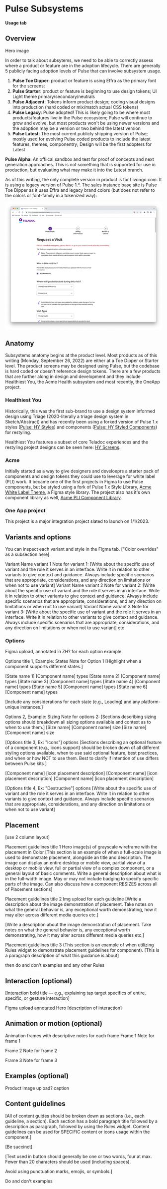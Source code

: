 # Pulse Subsystems
#### Usage tab

## Overview
Hero image

In order to talk about subsytems, we need to be able to correctly assess where a product or feature are in the adoption lifecycle. 
There are generally 5 publicly facing adoption levels of Pulse that can involve subsystem usage.

1. **Pulse Toe Dipper**: product or feature is using Effra as the primary font for the screens;
2. **Pulse Starter**: product or feature is beginning to use design tokens; UI Light theme primary/secondary/neutrals
3. **Pulse Adjacent**: Tokens inform product design; coding visual designs into production (hard coded or mix/match actual CSS tokens)
4. **Pulse Legacy**: Pulse adopted! This is likely going to be where most products/features live in the Pulse ecosystem; Pulse will continue to grow and evolve, but most products won't be using newer versions and the adoption may be a version or two behind the latest version
5. **Pulse Latest**: The most current publicly shipping version of Pulse; mostly used for evolving Pulse coded products to include the latest features, themes, componentry; Design will be the first adopters for Latest

**Pulse Alpha**: An offiical sandbox and test for proof of concepts and next generation approaches. This is not something that is supported for use in production, but evaluating what may make it into the Latest branch.

As of this writing, the only complete version in product is for Livongo.com. It is using a legacy version of Pulse 1.*. The sales instance base site is Pulse Toe Dipper as it uses Effra and legacy brand colors (but does not refer to the colors or font-family in a tokenized way):

![Sales demo example](/images/220926-sales-instance-rav-mh.png)

<!-- [Impacts or can be used in certain flows or pages, including...]

[Flow or page]
[Flow or page]
[Flow or page]
[Discuss any usage of being nested in complex components], including:

[Modal]
[Complex component] -->

## Anatomy

Subsystems anatomy begins at the product level. 
Most products as of this writing (Monday, September 26, 2022) are either at a Toe Dipper or Starter level. The product screens may be designed using Pulse, but the codebase is hard coded or doesn't reference design tokens. There are a few products that are further along in design and development and they include Healthiest You, the Acme Health subsystem and most recently, the OneApp project. 

### Healthiest You

Historically, this was the first sub-brand to use a design system informed design using Triage (2020-literally a triage design system in Sketch/Abstract) and has recently been using a forked version of Pulse 1.x styles ([Pulse: HY Styles](https://www.figma.com/file/Y1a1opMhm50xF78AJ894yz/Untitled)) and components ([Pulse: HY Styled Components](https://www.figma.com/file/e9aMJT9QTFklORcUF09CPk/Pulse-HY-Components)) for restyling.

Healthiest You features a subset of core Teladoc experiences and the restyling project designs can be seen here: [HY Screens](https://www.figma.com/file/EO15e06sADFG0ofbAdNGm6/HY-Screens-2022).


### Acme

Initially started as a way to give designers and develoeprs a starter pack of components and design tokens they could use to leverage for white label (PLI) work. It became one of the first projects in Figma to use Pulse components, but be styled using a fork of Pulse 1.x Style Library, [Acme White Label Theme](https://www.figma.com/file/u3QAQlnwHibHuONhqHzze0/Acme-White-Label-Theme-(Copy)), a Figma style library. The project also has it's own component library as well, [Acme PLI Component Library](https://www.figma.com/file/tTqYsFKy9D1qw3TY1OGgQf/Acme-PLI-Component-Library).

### One App project

This project is a major integration project slated to launch on 1/1/2023. 



## Variants and options
You can inspect each variant and style in the Figma tab. ["Color overrides" as a subsection here].

Variant Name variant 1
Note for variant 1: [Write about the specific use of variant and the role it serves in an interface. Write it in relation to other variants to give context and guidance. Always include specific scenarios that are appropriate, considerations, and any direction on limitations or when not to use variant]
Variant Name variant 2
Note for variant 2: [Write about the specific use of variant and the role it serves in an interface. Write it in relation to other variants to give context and guidance. Always include specific scenarios that are appropriate, considerations, and any direction on limitations or when not to use variant]
Variant Name variant 3
Note for variant 3: [Write about the specific use of variant and the role it serves in an interface. Write it in relation to other variants to give context and guidance. Always include specific scenarios that are appropriate, considerations, and any direction on limitations or when not to use variant]
etc

### Options
Figma upload, annotated in ZH? for each option example

Options title 1, Example: States
Note for Option 1 
[Highlight when a component supports different states.]

[State name 1] [Component name] types
[State name 2] [Component name] types
[State name 3] [Component name] types
[State name 4] [Component name] types
[State name 5] [Component name] types
[State name 6] [Component name] types

[Include any considerations for each state (e.g., Loading) and any platform-unique instances.]

Options 2, Example: Sizing
Note for options 2: [Sections describing sizing options should breakdown all sizing options available and context as to when to use them.]
[Size name] [Component name] size
[Size name] [Component name] size

[Options title 3, Ex: "Icons"] options
[Sections describing an optional feature of a component (e.g., icons support) should be broken down of all different styling options available, when to use said optional feature, best practices, and when or how NOT to use them. Best to clarify if intention of use differs between Pulse kits ]

[Component name] [icon placement description]
[Component name] [icon placement description]
[Component name] [icon placement description]

[Options title 4, Ex: "Destructive"] options
[Write about the specific use of variant and the role it serves in an interface. Write it in relation to other variants to give context and guidance. Always include specific scenarios that are appropriate, considerations, and any direction on limitations or when not to use variant]

## Placement
[use 2 column layout]

Placement guidelines title 1
Hero image(s) of grayscale wireframe with the placement in Color
[This section is an example of when a full-scale image is used to demonstrate placement, alongside an title and description. The image can display an entire desktop or mobile view, partial view of a desktop or mobile view, full or partial view of a complex component, or a general layout of basic comments. Write a general description about what is in the full-width image. May or may not include badging to specify specific parts of the image. Can also discuss how a component RESIZES across all of Placement sections]

Placement guidelines title 2
Img upload for each guideline
[Write a description about the image demonstration of placement. Take notes on what the general behavior is, any exceptional worth demonstrating, how it may alter across different media queries etc.]

[Write a description about the image demonstration of placement. Take notes on what the general behavior is, any exceptional worth demonstrating, how it may alter across different media queries etc.]

Placement guidelines title 3
(This section is an example of when utilizing Rules widget to demonstrate placement guidelines for component). [This is a paragraph description of what this guidance is about]

then do and don't examples and any other Rules

## Interaction (optional)

[Interaction bold title — e.g., explaining tap target specifics of entire, specific, or gesture interaction]

Figma upload annotated Hero
[description of interaction]

## Animation or motion (optional)

Animation frames with descriptive notes for each frame 
Frame 1
Note for frame 1

Frame 2
Note for frame 2

Frame 3
Note for frame 3

## Examples (optional)
Product image upload?
caption 

## Content guidelines
[All of content guides should be broken down as sections (i.e., each guideline, a section). Each section has a bold paragraph title followed by a description as paragraph, followed by using the Rules widget. Content guidelines can be used for SPECIFIC content or icons usage within the component.] 

[Be succinct]

[Text used in button should generally be one or two words, four at max. Fewer than 20 characters should be used (including spaces).

Avoid using punctuation marks, emojis, or symbols.]

Do and don't examples

